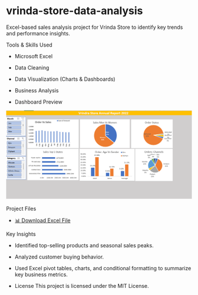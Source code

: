 # vrinda-store-data-analysis
Excel-based sales analysis project for Vrinda Store to identify key trends and performance insights.

 Tools & Skills Used
- Microsoft Excel
- Data Cleaning
- Data Visualization (Charts & Dashboards)
- Business Analysis

-  Dashboard Preview

![Dashboard Screenshot](Screenshot%202025-07-14%20222752.png)

 Project Files

- [📊 Download Excel File](Vrinda%20Store%20Data%20Analysis.xlsx)

Key Insights
- Identified top-selling products and seasonal sales peaks.
- Analyzed customer buying behavior.
- Used Excel pivot tables, charts, and conditional formatting to summarize key business metrics.

- License
This project is licensed under the MIT License.
